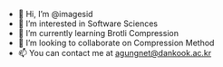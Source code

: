 - 👋 Hi, I’m @imagesid
- 👀 I’m interested in Software Sciences
- 🌱 I’m currently learning Brotli Compression
- 💞️ I’m looking to collaborate on Compression Method
- 📫 You can contact me at agungnet@dankook.ac.kr

<!---
imagesid/imagesid is a ✨ special ✨ repository because its `README.md` (this file) appears on your GitHub profile.
You can click the Preview link to take a look at your changes.
--->
